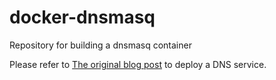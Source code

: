 # docker-dnsmasq
Repository for building a dnsmasq container

Please refer to [The original blog post](http://blog.programster.org/deploy-your-own-dns-server) to deploy a DNS service.
